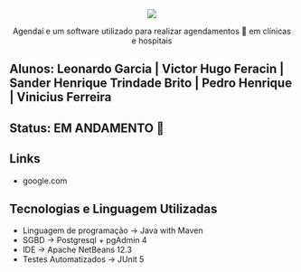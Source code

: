 <div align="center">
<img src="https://user-images.githubusercontent.com/37093580/158032607-ddfa4184-d999-4b46-8d87-9de97dad913e.png" />
</div>
<p align="center">Agendaí e um software utilizado para realizar agendamentos 📅 em clínicas e hospitais</p>

## Alunos: Leonardo Garcia | Victor Hugo Feracin | Sander Henrique Trindade Brito | Pedro Henrique | Vinicius Ferreira

## Status: EM ANDAMENTO 🔨

## Links

* google.com

## Tecnologias e Linguagem Utilizadas

* Linguagem de programação -> Java with Maven
* SGBD -> Postgresql + pgAdmin 4
* IDE -> Apache NetBeans 12.3
* Testes Automatizados -> JUnit 5
